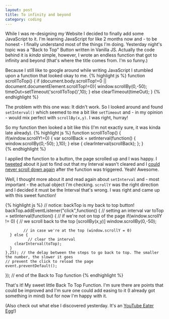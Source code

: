 ```yaml
---
layout: post
title: To infinity and beyond
category: coding
---
```


While I was re-designing my Website I decided to finally add some JavaScript to it. I'm learning JavaScript for like 2 months now and - to be honest - I finally understand most of the things I'm doing. Yesterday night's topic was a "Back to Top" Button written in Vanilla JS. Actually the code behind it is *kinda* simple, however, I wrote an endless function that got to infinity and beyond (that's where the title comes from. I'm so funny.)

Because I still like to google around while writing JavaScript I stumbled upon a function that looked okay to me. 
{% highlight js %}
function scrollToTop() {
  if (document.body.scrollTop!=0 || document.documentElement.scrollTop!=0){
    window.scrollBy(0,-50);
    timeOut=setTimeout('scrollToTop()',10);
  }
  else clearTimeout(timeOut);
}
{% endhighlight %}

The problem with this one was: It didn't work. So I looked around and found `setInterval()` which seemed to me a bit like `setTimeout` and - in my opinion - would mix perfect with `scrollBy(x,y)`. I was right, hurray!

So my function then looked a bit like this (I'm not exactly sure, it was kinda late already).
{% highlight js %}
function scrollToTop() {
    if(window.scrollY!=0) {
        var scrollBack = setInterval(function() {
            window.scrollBy(0,-50);
        },10);
    } else {
      clearInterval(scrollBack);
    };
  }   
{% endhighlight %}

I applied the function to a button, the page scrolled up and I was happy. I [tweeted](https://twitter.com/_kevinatari/status/402189289422721024) about it just to find out that my Interval wasn't cleared and I [could never scroll down again](https://twitter.com/_kevinatari/status/402190105533640704) after the function was triggered. Yeah! Awesome.

Well, I thought more about it and read again about `setInterval` and - most important - the actual object I'm checking. `scrollY` was the right direction and I decided it must be the Interval that's wrong. I was right and came up with this sweet function!

{% highlight js %}
// notice: backTop is my back to top button!
  backTop.addEventListener("click",function() {
    // setting an interval 
    var toTop = setInterval(function() {
      // if we're not on top of the page
      if(window.scrollY != 0) {
          // we scroll back to the top [scrollBy(x,y)]
        window.scrollBy(0,-50);

            // in case we're at the top (window.scrollY = 0)
      } else {
              // clear the interval
        clearInterval(toTop);
      }
    },25); // the delay between the steps to go back to top. The smaller the number, the slower it goes
    // prevent the click to reload the page
    event.preventDefault();
  }); // end of the Back to Top function
{% endhighlight %}

That's it! My sweet little Back To Top Function. I'm sure there are points that could be improved and I'm sure one could add easing to it (I already got something in mind) but for now I'm happy with it. 

(Also check out what else I discovered yesterday. It's an [YouTube Eater Egg](https://twitter.com/_kevinatari/status/402197154539651072)!)
